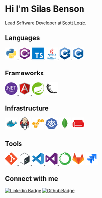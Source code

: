 # Hi I'm Silas Benson

Lead Software Developer at [Scott Logic](https://www.scottlogic.com/).

## Languages

<a href="https://www.python.org/"> <img src="https://raw.githubusercontent.com/devicons/devicon/master/icons/python/python-original.svg" alt="python" width="40" height="40"/> </a>
<a href="https://docs.microsoft.com/en-us/dotnet/csharp/"> <img src="https://raw.githubusercontent.com/devicons/devicon/master/icons/csharp/csharp-original.svg" alt="C#" width="40" height="40"/> </a>
<a href="https://www.typescriptlang.org/"> <img src="https://raw.githubusercontent.com/devicons/devicon/master/icons/typescript/typescript-original.svg" alt="Typescript" width="40" height="40"/> </a>
<a href="https://www.java.com/en/"> <img src="https://raw.githubusercontent.com/devicons/devicon/master/icons/java/java-original.svg" alt="Java" width="40" height="40"/> </a>
<a href="https://isocpp.org/"> <img src="https://raw.githubusercontent.com/devicons/devicon/master/icons/cplusplus/cplusplus-original.svg" alt="C++" width="40" height="40"/> </a>
<a href="https://en.wikipedia.org/wiki/The_C_Programming_Language"> <img src="https://github.com/devicons/devicon/blob/master/icons/c/c-original.svg" alt="C" width="40" height="40"></a>

## Frameworks

<a href="https://dotnet.microsoft.com/"> <img src="https://raw.githubusercontent.com/devicons/devicon/master/icons/dotnetcore/dotnetcore-original.svg" alt=".NET" width="40" height="40"/> </a>
<a href="https://angular.io/"> <img src="https://raw.githubusercontent.com/devicons/devicon/master/icons/angularjs/angularjs-original.svg" alt="Angular" width="40" height="40"/> </a>
<a href="https://spring.io/projects/spring-boot/"> <img src="https://github.com/devicons/devicon/blob/master/icons/spring/spring-original.svg" alt="Spring" width="40" height="40"/></a>
<a href="https://palletsprojects.com/p/flask/"> <img src="https://github.com/devicons/devicon/blob/master/icons/flask/flask-original.svg" alt="Flask" width="40" height="40"></a>

## Infrastructure

<a href="https://www.docker.com/"> <img src="https://github.com/devicons/devicon/blob/master/icons/docker/docker-original.svg" alt="Docker" width="40" height="40"></a>
<a href="https://www.jenkins.io/"> <img src="https://github.com/devicons/devicon/blob/master/icons/jenkins/jenkins-original.svg" alt="Jenkins" width="40" height="40"></a>
<a href="https://aws.amazon.com/"> <img src="https://github.com/devicons/devicon/blob/master/icons/amazonwebservices/amazonwebservices-original.svg" alt="AWS" width="40" height="40"/></a>
<a href="https://kubernetes.io/"> <img src="https://github.com/devicons/devicon/blob/master/icons/kubernetes/kubernetes-plain.svg" alt="Kubernetes" width="40" height="40"></a>
<a href="https://www.mongodb.com/"><img src="https://github.com/devicons/devicon/blob/master/icons/mongodb/mongodb-original.svg" alt="MongoDB" width="40" height="40"></a>
<a href="https://couchdb.apache.org/"><img src="https://github.com/devicons/devicon/blob/master/icons/couchdb/couchdb-original.svg" alt="CouchDB" width="40" height="40"></a>

## Tools

<a href="https://git-scm.com/"> <img src="https://raw.githubusercontent.com/devicons/devicon/master/icons/git/git-original.svg" alt="Git" width="40" height="40"/> </a>
<a href="https://www.gnu.org/software/bash/"> <img src="https://raw.githubusercontent.com/devicons/devicon/master/icons/bash/bash-original.svg" alt="Bash" width="40" height="40"/> </a>
<a href="https://code.visualstudio.com/"> <img src="https://raw.githubusercontent.com/devicons/devicon/master/icons/vscode/vscode-original.svg" alt="Visual Studio Code" width="40" height="40"/> </a>
<a href="https://visualstudio.microsoft.com/"> <img src="https://raw.githubusercontent.com/devicons/devicon/master/icons/visualstudio/visualstudio-plain.svg" alt="Visual Studio" width="40" height="40"/> </a>
<a href="https://www.anaconda.com/products/distribution"> <img src="https://github.com/devicons/devicon/blob/master/icons/anaconda/anaconda-original.svg" alt="Anaconda" width="40" height="40"/></a>
<a href="https://gitlab.com"><img src="https://github.com/devicons/devicon/blob/master/icons/gitlab/gitlab-original.svg" alt="Gitlab" width="40" height="40"></a>
<a href="https://www.atlassian.com/software/jira"> <img src="https://github.com/devicons/devicon/blob/master/icons/jira/jira-original.svg" alt="Jira" width="40" height="40"></a>

## Connect with me

[![Linkedin Badge](https://img.shields.io/badge/-silasbenson-blue?style=flat-square&logo=Linkedin&logoColor=white&link=https://www.linkedin.com/in/silas-benson/)](https://www.linkedin.com/in/silas-benson/)
[![Github Badge](https://img.shields.io/badge/-silasbenson-000000?style=flat-square&labelColor=000000&logo=github&logoColor=white&link=https://github.com/silasvb)](https://github.com/silasvb)

